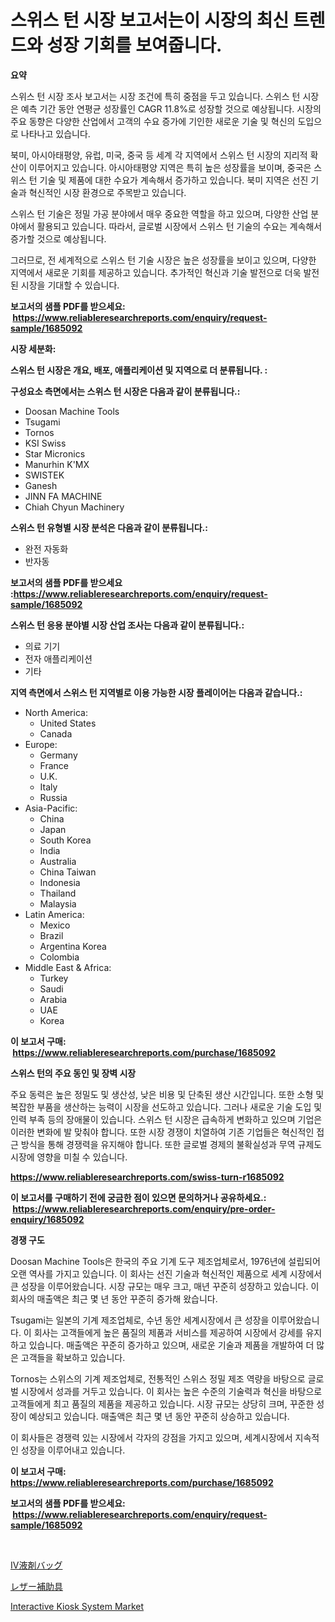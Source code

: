 <p><h1>스위스 턴 시장 보고서는이 시장의 최신 트렌드와 성장 기회를 보여줍니다.</h1></p><p><strong>요약</strong></p>
<p><p>스위스 턴 시장 조사 보고서는 시장 조건에 특히 중점을 두고 있습니다. 스위스 턴 시장은 예측 기간 동안 연평균 성장률인 CAGR 11.8%로 성장할 것으로 예상됩니다. 시장의 주요 동향은 다양한 산업에서 고객의 수요 증가에 기인한 새로운 기술 및 혁신의 도입으로 나타나고 있습니다.</p><p>북미, 아시아태평양, 유럽, 미국, 중국 등 세계 각 지역에서 스위스 턴 시장의 지리적 확산이 이루어지고 있습니다. 아시아태평양 지역은 특히 높은 성장률을 보이며, 중국은 스위스 턴 기술 및 제품에 대한 수요가 계속해서 증가하고 있습니다. 북미 지역은 선진 기술과 혁신적인 시장 환경으로 주목받고 있습니다.</p><p>스위스 턴 기술은 정밀 가공 분야에서 매우 중요한 역할을 하고 있으며, 다양한 산업 분야에서 활용되고 있습니다. 따라서, 글로벌 시장에서 스위스 턴 기술의 수요는 계속해서 증가할 것으로 예상됩니다.</p><p>그러므로, 전 세계적으로 스위스 턴 기술 시장은 높은 성장률을 보이고 있으며, 다양한 지역에서 새로운 기회를 제공하고 있습니다. 추가적인 혁신과 기술 발전으로 더욱 발전된 시장을 기대할 수 있습니다.</p></p>
<p><strong>보고서의 샘플 PDF를 받으세요: &nbsp;<a href="https://www.reliableresearchreports.com/enquiry/request-sample/1685092">https://www.reliableresearchreports.com/enquiry/request-sample/1685092</a></strong></p>
<p><strong>시장 세분화:</strong></p>
<p><strong> 스위스 턴 시장은 개요, 배포, 애플리케이션 및 지역으로 더 분류됩니다. :</strong></p>
<p><strong>구성요소 측면에서는 스위스 턴 시장은 다음과 같이 분류됩니다.:</strong></p>
<p><ul><li>Doosan Machine Tools</li><li>Tsugami</li><li>Tornos</li><li>KSI Swiss</li><li>Star Micronics</li><li>Manurhin K'MX</li><li>SWISTEK</li><li>Ganesh</li><li>JINN FA MACHINE</li><li>Chiah Chyun Machinery</li></ul></p>
<p><strong> 스위스 턴 유형별 시장 분석은 다음과 같이 분류됩니다.:</strong></p>
<p><ul><li>완전 자동화</li><li>반자동</li></ul></p>
<p><strong>보고서의 샘플 PDF를 받으세요 :<a href="https://www.reliableresearchreports.com/enquiry/request-sample/1685092">https://www.reliableresearchreports.com/enquiry/request-sample/1685092</a></strong></p>
<p><strong> 스위스 턴 응용 분야별 시장 산업 조사는 다음과 같이 분류됩니다.:</strong></p>
<p><ul><li>의료 기기</li><li>전자 애플리케이션</li><li>기타</li></ul></p>
<p><strong>지역 측면에서 스위스 턴 지역별로 이용 가능한 시장 플레이어는 다음과 같습니다.:</strong></p>
<p><ul>
    <li>
        North America:
        <ul>
            <li>United States</li>
            <li>Canada</li>
        </ul>
    </li>
    <li>
        Europe:
        <ul>
            <li>Germany</li>
            <li>France</li>
            <li>U.K.</li>
            <li>Italy</li>
            <li>Russia</li>
        </ul>
    </li>
    <li>
        Asia-Pacific:
        <ul>
            <li>China</li>
            <li>Japan</li>
            <li>South Korea</li>
            <li>India</li>
            <li>Australia</li>
            <li>China Taiwan</li>
            <li>Indonesia</li>
            <li>Thailand</li>
            <li>Malaysia</li>
        </ul>
    </li>
    <li>
        Latin America:
        <ul>
            <li>Mexico</li>
            <li>Brazil</li>
            <li>Argentina Korea</li>
            <li>Colombia</li>
        </ul>
    </li>
    <li>
        Middle East & Africa:
        <ul>
            <li>Turkey</li>
            <li>Saudi</li>
            <li>Arabia</li>
            <li>UAE</li>
            <li>Korea</li>
        </ul>
    </li>
    </ul></p>
<p><strong>이 보고서 구매: &nbsp;<a href="https://www.reliableresearchreports.com/purchase/1685092">https://www.reliableresearchreports.com/purchase/1685092</a></strong></p>
<p><strong>스위스 턴의 주요 동인 및 장벽 시장</strong></p>
<p><p>주요 동력은 높은 정밀도 및 생산성, 낮은 비용 및 단축된 생산 시간입니다. 또한 소형 및 복잡한 부품을 생산하는 능력이 시장을 선도하고 있습니다. 그러나 새로운 기술 도입 및 인력 부족 등의 장애물이 있습니다. 스위스 턴 시장은 급속하게 변화하고 있으며 기업은 이러한 변화에 발 맞춰야 합니다. 또한 시장 경쟁이 치열하여 기존 기업들은 혁신적인 접근 방식을 통해 경쟁력을 유지해야 합니다. 또한 글로벌 경제의 불확실성과 무역 규제도 시장에 영향을 미칠 수 있습니다.</p></p>
<p><strong><a href="https://www.reliableresearchreports.com/swiss-turn-r1685092">https://www.reliableresearchreports.com/swiss-turn-r1685092</a></strong></p>
<p><strong>이 보고서를 구매하기 전에 궁금한 점이 있으면 문의하거나 공유하세요.: &nbsp;<a href="https://www.reliableresearchreports.com/enquiry/pre-order-enquiry/1685092">https://www.reliableresearchreports.com/enquiry/pre-order-enquiry/1685092</a></strong></p>
<p><strong>경쟁 구도</strong></p>
<p><p>Doosan Machine Tools은 한국의 주요 기계 도구 제조업체로서, 1976년에 설립되어 오랜 역사를 가지고 있습니다. 이 회사는 선진 기술과 혁신적인 제품으로 세계 시장에서 큰 성장을 이루어왔습니다. 시장 규모는 매우 크고, 매년 꾸준히 성장하고 있습니다. 이 회사의 매출액은 최근 몇 년 동안 꾸준히 증가해 왔습니다.</p><p>Tsugami는 일본의 기계 제조업체로, 수년 동안 세계시장에서 큰 성장을 이루어왔습니다. 이 회사는 고객들에게 높은 품질의 제품과 서비스를 제공하여 시장에서 강세를 유지하고 있습니다. 매출액은 꾸준히 증가하고 있으며, 새로운 기술과 제품을 개발하여 더 많은 고객들을 확보하고 있습니다.</p><p>Tornos는 스위스의 기계 제조업체로, 전통적인 스위스 정밀 제조 역량을 바탕으로 글로벌 시장에서 성과를 거두고 있습니다. 이 회사는 높은 수준의 기술력과 혁신을 바탕으로 고객들에게 최고 품질의 제품을 제공하고 있습니다. 시장 규모는 상당히 크며, 꾸준한 성장이 예상되고 있습니다. 매출액은 최근 몇 년 동안 꾸준히 상승하고 있습니다.</p><p>이 회사들은 경쟁력 있는 시장에서 각자의 강점을 가지고 있으며, 세계시장에서 지속적인 성장을 이루어내고 있습니다.</p></p>
<p><strong>이 보고서 구매: &nbsp; <a href="https://www.reliableresearchreports.com/purchase/1685092">https://www.reliableresearchreports.com/purchase/1685092</a></strong></p>
<p><strong>보고서의 샘플 PDF를 받으세요: &nbsp;<a href="https://www.reliableresearchreports.com/enquiry/request-sample/1685092">https://www.reliableresearchreports.com/enquiry/request-sample/1685092</a></strong><strong></strong></p>
<p>&nbsp;</p>
<p><p><a href="https://github.com/laurenreichert/Market-Research-Report-List-1/blob/main/545257625104.md">IV液剤バッグ</a></p><p><a href="https://github.com/RodHoppe07/Market-Research-Report-List-1/blob/main/109852425105.md">レザー補助具</a></p><p><a href="https://github.com/mbisetmhermsr/Market-Research-Report-List-2/blob/main/interactive-kiosk-system-market.md">Interactive Kiosk System Market</a></p></p>